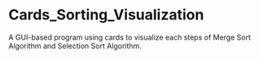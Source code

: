 # Cards_Sorting_Visualization
A GUI-based program using cards to visualize each steps of Merge Sort Algorithm and Selection Sort Algorithm.
